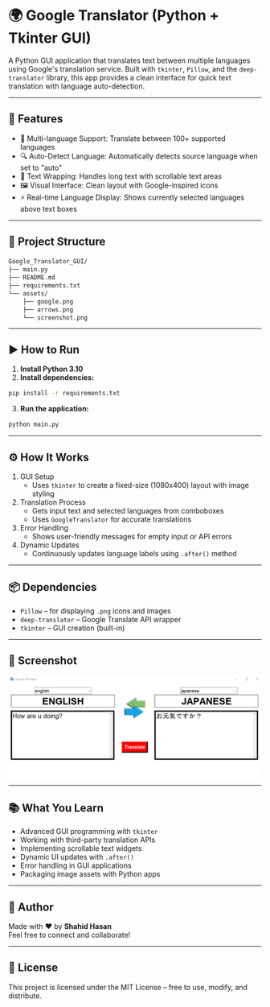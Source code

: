 # 🌍 Google Translator (Python + Tkinter GUI)

A Python GUI application that translates text between multiple languages using Google's translation service. Built with `tkinter`, `Pillow`, and the `deep-translator` library, this app provides a clean interface for quick text translation with language auto-detection.

---

## 📌 Features

- 🔄 Multi-language Support: Translate between 100+ supported languages
- 🔍 Auto-Detect Language: Automatically detects source language when set to "auto"
- 📜 Text Wrapping: Handles long text with scrollable text areas
- 🖼️ Visual Interface: Clean layout with Google-inspired icons
- ⚡ Real-time Language Display: Shows currently selected languages above text boxes

---

## 📂 Project Structure
```
Google_Translator_GUI/
├── main.py
├── README.md
├── requirements.txt
└── assets/
    ├── google.png
    ├── arrows.png
    └── screenshot.png
```
---

## ▶️ How to Run

1. **Install Python 3.10**
2. **Install dependencies:**

```bash
pip install -r requirements.txt
```

3. **Run the application:**

```bash
python main.py
```

---

## ⚙️ How It Works

1. GUI Setup
    - Uses `tkinter` to create a fixed-size (1080x400) layout with image styling
2. Translation Process
    - Gets input text and selected languages from comboboxes
    - Uses `GoogleTranslator` for accurate translations
3. Error Handling
    - Shows user-friendly messages for empty input or API errors
4. Dynamic Updates
    - Continuously updates language labels using `.after()` method

---

## 📦 Dependencies

- `Pillow` – for displaying `.png` icons and images
- `deep-translator` – Google Translate API wrapper
- `tkinter` – GUI creation (built-in)

---

## 📸 Screenshot

![Google_Translator_GUI](assets/screenshot.png)

---

## 📚 What You Learn

- Advanced GUI programming with `tkinter`
- Working with third-party translation APIs
- Implementing scrollable text widgets
- Dynamic UI updates with `.after()`
- Error handling in GUI applications
- Packaging image assets with Python apps

---

## 👤 Author

Made with ❤️ by **Shahid Hasan**  
Feel free to connect and collaborate!

---

## 📄 License


This project is licensed under the MIT License – free to use, modify, and distribute.

